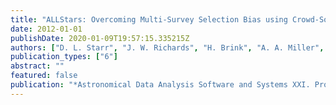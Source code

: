 ```yaml
---
title: "ALLStars: Overcoming Multi-Survey Selection Bias using Crowd-Sourced Active Learning"
date: 2012-01-01
publishDate: 2020-01-09T19:57:15.335215Z
authors: ["D. L. Starr", "J. W. Richards", "H. Brink", "A. A. Miller", "J. S. Bloom", "N. R. Butler", "J. B. James", "J. P. Long"]
publication_types: ["6"]
abstract: ""
featured: false
publication: "*Astronomical Data Analysis Software and Systems XXI. Proceedings of a Conference held at Marriott Rive Gauche Conference Center, Paris, France, 6-10 November, 2011.  ASP Conference Series, Vol. 461. Edited by P. Ballester, D. Egret, and N.P.F. Lorente.  San Francisco: Astronomical Society of the Pacific, 2012., p.581*"
---
```


